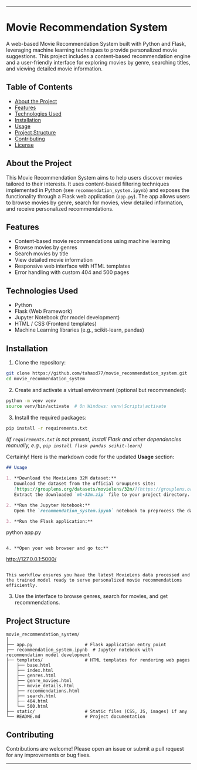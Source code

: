 
---

# Movie Recommendation System

A web-based Movie Recommendation System built with Python and Flask, leveraging machine learning techniques to provide personalized movie suggestions. This project includes a content-based recommendation engine and a user-friendly interface for exploring movies by genre, searching titles, and viewing detailed movie information.

## Table of Contents

- [About the Project](#about-the-project)
- [Features](#features)
- [Technologies Used](#technologies-used)
- [Installation](#installation)
- [Usage](#usage)
- [Project Structure](#project-structure)
- [Contributing](#contributing)
- [License](#license)


## About the Project

This Movie Recommendation System aims to help users discover movies tailored to their interests. It uses content-based filtering techniques implemented in Python (see `recommendation_system.ipynb`) and exposes the functionality through a Flask web application (`app.py`). The app allows users to browse movies by genre, search for movies, view detailed information, and receive personalized recommendations.

## Features

- Content-based movie recommendations using machine learning
- Browse movies by genres
- Search movies by title
- View detailed movie information
- Responsive web interface with HTML templates
- Error handling with custom 404 and 500 pages


## Technologies Used

- Python
- Flask (Web Framework)
- Jupyter Notebook (for model development)
- HTML / CSS (Frontend templates)
- Machine Learning libraries (e.g., scikit-learn, pandas)


## Installation

1. Clone the repository:

```bash
git clone https://github.com/tahaxd77/movie_recommendation_system.git
cd movie_recommendation_system
```

2. Create and activate a virtual environment (optional but recommended):

```bash
python -m venv venv
source venv/bin/activate  # On Windows: venv\Scripts\activate
```

3. Install the required packages:

```bash
pip install -r requirements.txt
```

*(If `requirements.txt` is not present, install Flask and other dependencies manually, e.g., `pip install flask pandas scikit-learn`)*

Certainly! Here is the markdown code for the updated **Usage** section:

```markdown
## Usage

1. **Download the MovieLens 32M dataset:**  
   Download the dataset from the official GroupLens site:  
   [https://grouplens.org/datasets/movielens/32m/](https://grouplens.org/datasets/movielens/32m/)  
   Extract the downloaded `ml-32m.zip` file to your project directory.

2. **Run the Jupyter Notebook:**  
   Open the `recommendation_system.ipynb` notebook to preprocess the dataset, train the recommendation model using Spark MLlib, and save the trained model along with the processed movies dataset for use in the Flask app.

3. **Run the Flask application:**  
   ```
   python app.py
   ```

4. **Open your web browser and go to:**  
   ```
   http://127.0.0.1:5000/
   ```

This workflow ensures you have the latest MovieLens data processed and the trained model ready to serve personalized movie recommendations efficiently.
```
3. Use the interface to browse genres, search for movies, and get recommendations.

## Project Structure

```
movie_recommendation_system/
│
├── app.py                    # Flask application entry point
├── recommendation_system.ipynb  # Jupyter notebook with recommendation model development
├── templates/                # HTML templates for rendering web pages
│   ├── base.html
│   ├── index.html
│   ├── genres.html
│   ├── genre_movies.html
│   ├── movie_details.html
│   ├── recommendations.html
│   ├── search.html
│   ├── 404.html
│   └── 500.html
├── static/                   # Static files (CSS, JS, images) if any
└── README.md                 # Project documentation
```


## Contributing

Contributions are welcome! Please open an issue or submit a pull request for any improvements or bug fixes.

---
